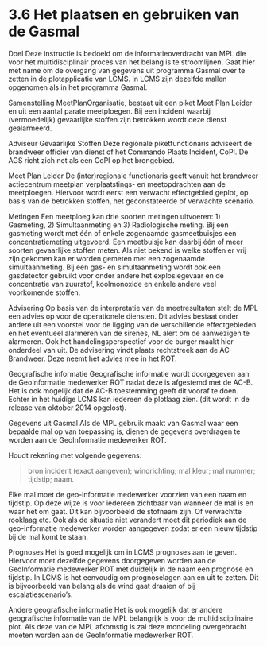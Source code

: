# 3.6 Het plaatsen en gebruiken van de Gasmal

Doel
Deze instructie is bedoeld om de informatieoverdracht van MPL die voor het multidisciplinair
proces van het belang is te stroomlijnen. Gaat hier met name om de overgang van gegevens
uit programma Gasmal over te zetten in de plotapplicatie van LCMS. In LCMS zijn dezelfde
mallen opgenomen als in het programma Gasmal.

Samenstelling
MeetPlanOrganisatie, bestaat uit een piket Meet Plan Leider en uit een aantal parate
meetploegen. Bij een incident waarbij (vermoedelijk) gevaarlijke stoffen zijn betrokken wordt
deze dienst gealarmeerd.

Adviseur Gevaarlijke Stoffen
Deze regionale piketfunctionaris adviseert de brandweer officier van dienst of het
Commando Plaats Incident, CoPI. De AGS richt zich net als een CoPI op het brongebied.

Meet Plan Leider
De (inter)regionale functionaris geeft vanuit het brandweer actiecentrum meetplan
verplaatstings- en meetopdrachten aan de meetploegen. Hiervoor wordt eerst een verwacht
effectgebied geplot, op basis van de betrokken stoffen, het geconstateerde of verwachte
scenario.


Metingen
Een meetploeg kan drie soorten metingen uitvoeren: 1) Gasmeting, 2) Simultaanmeting en
3) Radiologische meting. Bij een gasmeting wordt met één of enkele zogenaamde
gasmeetbuisjes een concentratiemeting uitgevoerd. Een meetbuisje kan daarbij één of meer
soorten gevaarlijke stoffen meten. Als niet bekend is welke stoffen er vrij zijn gekomen kan
er worden gemeten met een zogenaamde simultaanmeting. Bij een gas- en simultaanmeting
wordt ook een gasdetector gebruikt voor onder andere het explosiegevaar en de
concentratie van zuurstof, koolmonoxide en enkele andere veel voorkomende stoffen.

Advisering
Op basis van de interpretatie van de meetresultaten stelt de MPL een advies op voor de
operationele diensten. Dit advies bestaat onder andere uit een voorstel voor de ligging van
de verschillende effectgebieden en het eventueel alarmeren van de sirenes, NL alert om de
aanwezigen te alarmeren. Ook het handelingsperspectief voor de burger maakt hier
onderdeel van uit. De advisering vindt plaats rechtstreek aan de AC-Brandweer. Deze neemt
het advies mee in het ROT.

Geografische informatie
Geografische informatie wordt doorgegeven aan de GeoInformatie medewerker ROT nadat
deze is afgestemd met de AC-B. Het is ook mogelijk dat de AC-B toestemming geeft dit
vooraf te doen. Echter in het huidige LCMS kan iedereen de plotlaag zien. (dit wordt in de
release van oktober 2014 opgelost).

Gegevens uit Gasmal
Als de MPL gebruik maakt van Gasmal waar een bepaalde mal op van toepassing is, dienen
de gegevens overdragen te worden aan de GeoInformatie medewerker ROT.


Houdt rekening met volgende gegevens:
> bron incident (exact aangeven);
> windrichting;
> mal kleur;
> mal nummer;
> tijdstip;
> naam.

Elke mal moet de geo-informatie medewerker voorzien van een naam en tijdstip. Op deze
wijze is voor iedereen zichtbaar van wanneer de mal is en waar het om gaat. Dit kan
bijvoorbeeld de stofnaam zijn. Of verwachtte rooklaag etc.
Ook als de situatie niet verandert moet dit periodiek aan de geo-informatie medewerker
worden aangegeven zodat er een nieuw tijdstip bij de mal komt te staan.

Prognoses
Het is goed mogelijk om in LCMS prognoses aan te geven. Hiervoor moet dezelfde
gegevens doorgegeven worden aan de GeoInformatie medewerker ROT met duidelijk in de
naam een prognose en tijdstip. In LCMS is het eenvoudig om prognoselagen aan en uit te
zetten. Dit is bijvoorbeeld van belang als de wind gaat draaien of bij escalatiescenario’s.

Andere geografische informatie
Het is ook mogelijk dat er andere geografische informatie van de MPL belangrijk is voor de
multidisciplinaire plot. Als deze van de MPL afkomstig is zal deze mondeling overgebracht
moeten worden aan de GeoInformatie medewerker ROT.